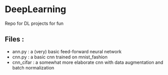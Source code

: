 # DeepLearning
Repo for DL projects for fun

## Files : 

- ann.py : a (very) basic feed-forward neural network
- cnn.py : a basic cnn trained on mnist_fashion
- cnn_cifar : a somewhat more elaborate cnn with data augmentation and batch normalization
